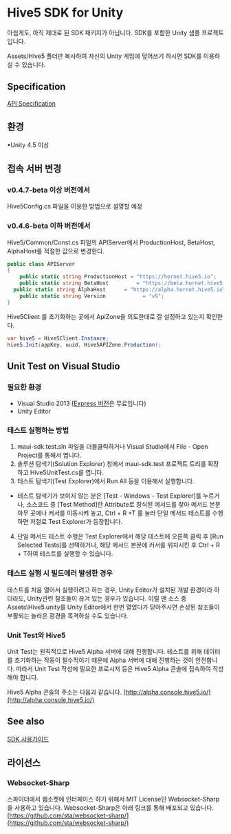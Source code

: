 # Hive5 SDK for Unity

아쉽게도, 아직 제대로 된 SDK 패키지가 아닙니다.
SDK를 포함한 Unity 샘플 프로젝트입니다.

Assets/Hive5 폴더만 복사하여 자신의 Unity 게임에 덮어쓰기 하시면
SDK를 이용하실 수 있습니다.


## Specification
[API Specification](http://dev.hive5.io/docs/unity/apidoc/index.html)



## 환경
•Unity 4.5 이상

## 접속 서버 변경

### v0.4.7-beta 이상 버전에서

Hive5Config.cs 파일을 이용한 방법으로 설명할 예정

### v0.4.6-beta 이하 버전에서

Hive5/Common/Const.cs 파일의 APIServer에서 ProductionHost, BetaHost, AlphaHost를 적절한 값으로 변경한다. 
```c#
public class APIServer
{
	public static string ProductionHost	= "https://hornet.hive5.io";
	public static string BetaHost 		  = "https://beta.hornet.hive5.io";
  public static string AlphaHost      = "https://alpha.hornet.hive5.io";
	public static string Version 		    = "v5";
}
```

Hive5Client 를 초기화하는 곳에서 ApiZone을 의도한대로 잘 설정하고 있는지 확인한다.

```c#
var hive5 = Hive5Client.Instance;
hive5.Init(appKey, uuid, Hive5APIZone.Production);
```


## Unit Test on Visual Studio

### 필요한 환경
- Visual Studio 2013 ([Express 버전](http://www.microsoft.com/ko-kr/download/details.aspx?id=40787)은 무료입니다) 
- Unity Editor

### 테스트 실행하는 방법

1. maui-sdk.test.sln 파일을 더블클릭하거나 Visual Studio에서 File - Open Project를 통해서 엽니다.
2. 솔루션 탐색기(Solution Explorer) 창에서 maui-sdk.test 프로젝트 트리를 확장하고 Hive5UnitTest.cs를 엽니다.
3. 테스트 탐색기(Test Explorer)에서 Run All 등을 이용해서 실행합니다.
  - 테스트 탐색기가 보이지 않는 분은 [Test - Windows - Test Explorer]를 누르거나, 소스코드 중 [Test Method]란 Attribute로 장식된 메서드를 찾아 메서드 본문 아무 곳에나 커서를 이동시켜 놓고, Ctrl + R +T 를 눌러 단일 메서드 테스트를 수행하면 저절로 Test Explorer가 등장합니다.  
4. 단일 메서드 테스트 수행은 Test Explorer에서 해당 테스트에 오른쪽 클릭 후 [Run Selected Tests]를 선택하거나, 해당 메서드 본문에 커서를 위치시킨 후 Ctrl + R + T하여 테스트를 실행할 수 있습니다.

### 테스트 실행 시 빌드에러 발생한 경우
테스트를 처음 열어서 실행하려고 하는 경우, Unity Editor가 설치된 개발 환경이라 하더라도, Unity관련 참조들이 끊겨 있는 경우가 있습니다. 이럴 땐 소스 중 Assets\Hive5.unity를 Unity Editor에서 한번 열었다가 닫아주시면 손상된 참조들이 부활되는 놀라운 광경을 목격하실 수도 있습니다.

### Unit Test와 Hive5
Unit Test는 원칙적으로 Hive5 Alpha 서버에 대해 진행합니다. 테스트를 위해 데이터를 초기화하는 작동이 필수적이기 때문에 Alpha 서버에 대해 진행하는 것이 안전합니다. 따라서 Unit Test 작성에 필요한 프로시저 등은 Hive5 Alpha 콘솔에 접속하여 작성해야 합니다.

Hive5 Alpha 콘솔의 주소는 다음과 같습니다.
[http://alpha.console.hive5.io/](http://alpha.console.hive5.io/)

## See also
[SDK 사용가이드](https://github.com/bytecodelab/maui-sdk/wiki/Guide%20for%20Unity)


## 라이선스

### Websocket-Sharp

스파이더에서 웹소켓에 인터페이스 하기 위해서 MIT License인 Websocket-Sharp을 사용하고 있습니다.
Websocket-Sharp은 아래 링크를 통해 배포되고 있습니다.
[https://github.com/sta/websocket-sharp/](https://github.com/sta/websocket-sharp/)
